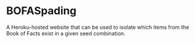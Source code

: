 # BOFASpading
A Heroku-hosted website that can be used to isolate which items from the Book of Facts exist in a given seed combination.
